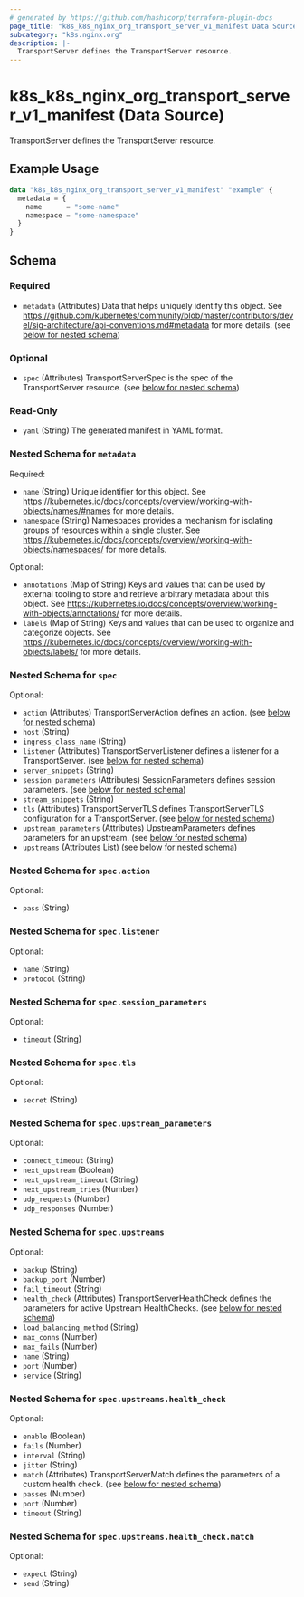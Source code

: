 ```yaml
---
# generated by https://github.com/hashicorp/terraform-plugin-docs
page_title: "k8s_k8s_nginx_org_transport_server_v1_manifest Data Source - terraform-provider-k8s"
subcategory: "k8s.nginx.org"
description: |-
  TransportServer defines the TransportServer resource.
---
```


# k8s_k8s_nginx_org_transport_server_v1_manifest (Data Source)

TransportServer defines the TransportServer resource.

## Example Usage

```terraform
data "k8s_k8s_nginx_org_transport_server_v1_manifest" "example" {
  metadata = {
    name      = "some-name"
    namespace = "some-namespace"
  }
}
```

<!-- schema generated by tfplugindocs -->
## Schema

### Required

- `metadata` (Attributes) Data that helps uniquely identify this object. See https://github.com/kubernetes/community/blob/master/contributors/devel/sig-architecture/api-conventions.md#metadata for more details. (see [below for nested schema](#nestedatt--metadata))

### Optional

- `spec` (Attributes) TransportServerSpec is the spec of the TransportServer resource. (see [below for nested schema](#nestedatt--spec))

### Read-Only

- `yaml` (String) The generated manifest in YAML format.

<a id="nestedatt--metadata"></a>
### Nested Schema for `metadata`

Required:

- `name` (String) Unique identifier for this object. See https://kubernetes.io/docs/concepts/overview/working-with-objects/names/#names for more details.
- `namespace` (String) Namespaces provides a mechanism for isolating groups of resources within a single cluster. See https://kubernetes.io/docs/concepts/overview/working-with-objects/namespaces/ for more details.

Optional:

- `annotations` (Map of String) Keys and values that can be used by external tooling to store and retrieve arbitrary metadata about this object. See https://kubernetes.io/docs/concepts/overview/working-with-objects/annotations/ for more details.
- `labels` (Map of String) Keys and values that can be used to organize and categorize objects. See https://kubernetes.io/docs/concepts/overview/working-with-objects/labels/ for more details.


<a id="nestedatt--spec"></a>
### Nested Schema for `spec`

Optional:

- `action` (Attributes) TransportServerAction defines an action. (see [below for nested schema](#nestedatt--spec--action))
- `host` (String)
- `ingress_class_name` (String)
- `listener` (Attributes) TransportServerListener defines a listener for a TransportServer. (see [below for nested schema](#nestedatt--spec--listener))
- `server_snippets` (String)
- `session_parameters` (Attributes) SessionParameters defines session parameters. (see [below for nested schema](#nestedatt--spec--session_parameters))
- `stream_snippets` (String)
- `tls` (Attributes) TransportServerTLS defines TransportServerTLS configuration for a TransportServer. (see [below for nested schema](#nestedatt--spec--tls))
- `upstream_parameters` (Attributes) UpstreamParameters defines parameters for an upstream. (see [below for nested schema](#nestedatt--spec--upstream_parameters))
- `upstreams` (Attributes List) (see [below for nested schema](#nestedatt--spec--upstreams))

<a id="nestedatt--spec--action"></a>
### Nested Schema for `spec.action`

Optional:

- `pass` (String)


<a id="nestedatt--spec--listener"></a>
### Nested Schema for `spec.listener`

Optional:

- `name` (String)
- `protocol` (String)


<a id="nestedatt--spec--session_parameters"></a>
### Nested Schema for `spec.session_parameters`

Optional:

- `timeout` (String)


<a id="nestedatt--spec--tls"></a>
### Nested Schema for `spec.tls`

Optional:

- `secret` (String)


<a id="nestedatt--spec--upstream_parameters"></a>
### Nested Schema for `spec.upstream_parameters`

Optional:

- `connect_timeout` (String)
- `next_upstream` (Boolean)
- `next_upstream_timeout` (String)
- `next_upstream_tries` (Number)
- `udp_requests` (Number)
- `udp_responses` (Number)


<a id="nestedatt--spec--upstreams"></a>
### Nested Schema for `spec.upstreams`

Optional:

- `backup` (String)
- `backup_port` (Number)
- `fail_timeout` (String)
- `health_check` (Attributes) TransportServerHealthCheck defines the parameters for active Upstream HealthChecks. (see [below for nested schema](#nestedatt--spec--upstreams--health_check))
- `load_balancing_method` (String)
- `max_conns` (Number)
- `max_fails` (Number)
- `name` (String)
- `port` (Number)
- `service` (String)

<a id="nestedatt--spec--upstreams--health_check"></a>
### Nested Schema for `spec.upstreams.health_check`

Optional:

- `enable` (Boolean)
- `fails` (Number)
- `interval` (String)
- `jitter` (String)
- `match` (Attributes) TransportServerMatch defines the parameters of a custom health check. (see [below for nested schema](#nestedatt--spec--upstreams--health_check--match))
- `passes` (Number)
- `port` (Number)
- `timeout` (String)

<a id="nestedatt--spec--upstreams--health_check--match"></a>
### Nested Schema for `spec.upstreams.health_check.match`

Optional:

- `expect` (String)
- `send` (String)
